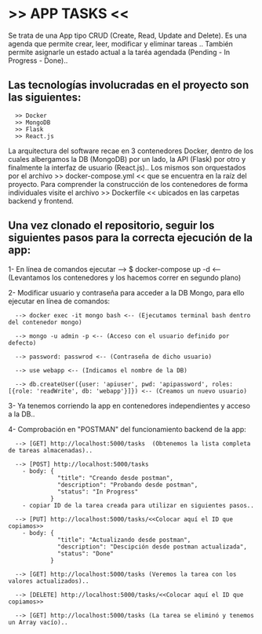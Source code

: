 

# >> APP TASKS << 

Se trata de una App tipo CRUD (Create, Read, Update and Delete). Es una agenda que permite crear, leer, modificar y eliminar tareas ..
También permite asignarle un estado actual a la taréa agendada (Pending - In Progress - Done)..


## Las tecnologías involucradas en el proyecto son las siguientes: 
      >> Docker
      >> MongoDB
      >> Flask
      >> React.js
      
La arquitectura del software recae en 3 contenedores Docker, dentro de los cuales albergamos la DB (MongoDB) por un lado, la API (Flask) por otro y finalmente la interfaz de usuario (React.js).. Los mismos son orquestados por el archivo >> docker-compose.yml << que se encuentra en la raíz del proyecto. Para comprender la construcción de los contenedores de forma individuales visite el archivo >> Dockerfile << ubicados en las carpetas backend y frontend.


## Una vez clonado el repositorio, seguir los siguientes pasos para la correcta ejecución de la app:

1- En línea de comandos ejecutar --> $ docker-compose up -d <-- (Levantamos los contenedores y los hacemos correr en segundo plano)

2- Modificar usuario y contraseña para acceder a la DB Mongo, para ello ejecutar en línea de comandos:

      --> docker exec -it mongo bash <-- (Ejecutamos terminal bash dentro del contenedor mongo)
      
      --> mongo -u admin -p <-- (Acceso con el usuario definido por defecto)
      
      --> password: passwrod <-- (Contraseña de dicho usuario)
      
      --> use webapp <-- (Indicamos el nombre de la DB)
      
      --> db.createUser({user: 'apiuser', pwd: 'apipassword', roles: [{role: 'readWrite', db: 'webapp'}]}) <-- (Creamos un nuevo usuario)
      
3- Ya tenemos corriendo la app en contenedores independientes y acceso a la DB..

4- Comprobación en "POSTMAN" del funcionamiento backend de la app:

      --> [GET] http://localhost:5000/tasks  (Obtenemos la lista completa de tareas almacenadas)..
      
      --> [POST] http://localhost:5000/tasks
        - body: {
                  "title": "Creando desde postman",
                  "description": "Probando desde postman",
                  "status": "In Progress"
                }
        - copiar ID de la tarea creada para utilizar en siguientes pasos..
                
      --> [PUT] http://localhost:5000/tasks/<<Colocar aquí el ID que copiamos>>
        - body: {
                  "title": "Actualizando desde postman",
                  "description": "Descipción desde postman actualizada",
                  "status": "Done"
                }

      --> [GET] http://localhost:5000/tasks (Veremos la tarea con los valores actualizados)..
      
      --> [DELETE] http://localhost:5000/tasks/<<Colocar aquí el ID que copiamos>>
      
      --> [GET] http://localhost:5000/tasks (La tarea se eliminó y tenemos un Array vacío)..
